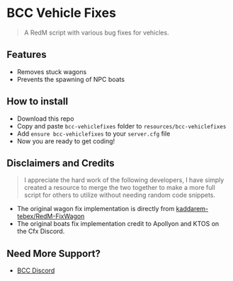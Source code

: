 # BCC Vehicle Fixes
> A RedM script with various bug fixes for vehicles.

## Features
- Removes stuck wagons
- Prevents the spawning of NPC boats

## How to install
* Download this repo
* Copy and paste `bcc-vehiclefixes` folder to `resources/bcc-vehiclefixes`
* Add `ensure bcc-vehiclefixes` to your `server.cfg` file
* Now you are ready to get coding!

## Disclaimers and Credits
> I appreciate the hard work of the following developers, I have simply created a resource to merge the two together to make a more full script for others to utilize without needing random code snippets.
- The original wagon fix implementation is directly from [kaddarem-tebex/RedM-FixWagon](https://github.com/kaddarem-tebex/RedM-FixWagon)
- The original boats fix implementation credit to Apollyon and KTOS on the Cfx Discord.

## Need More Support?
- [BCC Discord](https://discord.gg/cQMJaTqcqJ)
